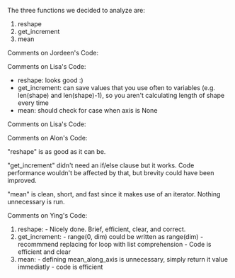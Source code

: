 The three functions we decided to analyze are:
1. reshape
2. get_increment
3. mean

Comments on Jordeen's Code:


Comments on Lisa's Code: 
- reshape: looks good :)
- get_increment: can save values that you use often to variables (e.g. len(shape) and len(shape)-1),
	so you aren't calculating length of shape every time
- mean: should check for case when axis is None

Comments on Lisa's Code:

Comments on Alon's Code:

"reshape" is as good as it can be.

"get_increment" didn't need an if/else clause but it works.
Code performance wouldn't be affected by that, but brevity could have been improved.

"mean" is clean, short, and fast since it makes use of an iterator.
Nothing unnecessary is run.


Comments on Ying's Code:
  1. reshape:
    - Nicely done. Brief, efficient, clear, and correct.
  2. get_increment:
    - range(0, dim) could be written as range(dim)
    - recommmend replacing for loop with list comprehension
    - Code is efficient and clear
  3. mean:
    - defining mean_along_axis is unnecessary, simply return it
      value immediatly 
    - code is efficient